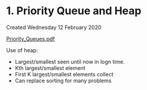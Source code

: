 # 1. Priority Queue and Heap
Created Wednesday 12 February 2020

[Priority_Queues.pdf](1._Priority_Queue_and_Heap/Priority_Queues.pdf)

Use of heap:
- Largest/smallest seen until now in logn time.
- Kth largest/smallest element
- First K largest/smallest elements collect
- Can replace sorting for many problems